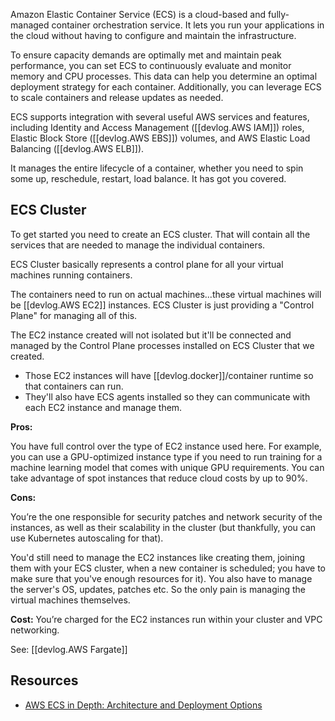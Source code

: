 
Amazon Elastic Container Service (ECS) is a cloud-based and fully-managed container orchestration service. It lets you run your applications in the cloud without having to configure and maintain the infrastructure.

To ensure capacity demands are optimally met and maintain peak performance, you can set ECS to continuously evaluate and monitor memory and CPU processes. This data can help you determine an optimal deployment strategy for each container. Additionally, you can leverage ECS to scale containers and release updates as needed.

ECS supports integration with several useful AWS services and features, including Identity and Access Management ([[devlog.AWS IAM]]) roles, Elastic Block Store ([[devlog.AWS EBS]]) volumes, and AWS Elastic Load Balancing ([[devlog.AWS ELB]]).

It manages the entire lifecycle of a container, whether you need to spin some up, reschedule, restart, load balance. It has got you covered.

## ECS Cluster

To get started you need to create an ECS cluster. That will contain all the services that are needed to manage the individual containers.

ECS Cluster basically represents a control plane for all your virtual machines running containers.

The containers need to run on actual machines...these virtual machines will be [[devlog.AWS EC2]] instances. ECS Cluster is just providing a "Control Plane" for managing all of this.

The EC2 instance created will not isolated but it'll be connected and managed by the Control Plane processes installed on ECS Cluster that we created.

- Those EC2 instances will have [[devlog.docker]]/container runtime so that containers can run.
- They'll also have ECS agents installed so they can communicate with each EC2 instance and manage them.

**Pros:**

You have full control over the type of EC2 instance used here. For example, you can use a GPU-optimized instance type if you need to run training for a machine learning model that comes with unique GPU requirements.
You can take advantage of spot instances that reduce cloud costs by up to 90%.

**Cons:**

You’re the one responsible for security patches and network security of the instances, as well as their scalability in the cluster (but thankfully, you can use Kubernetes autoscaling for that).

You'd still need to manage the EC2 instances like creating them, joining them with your ECS cluster, when a new container is scheduled; you have to make sure that you've enough resources for it). You also have to manage the server's OS, updates, patches etc. So the only pain is managing the virtual machines themselves.

**Cost:** You’re charged for the EC2 instances run within your cluster and VPC networking.

See: [[devlog.AWS Fargate]]

## Resources

- [AWS ECS in Depth: Architecture and Deployment Options](https://cloud.netapp.com/blog/aws-cvo-blg-aws-ecs-in-depth-architecture-and-deployment-options)
